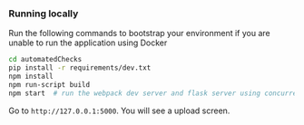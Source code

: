 ### Running locally

Run the following commands to bootstrap your environment if you are unable to run the application using Docker

```bash
cd automatedChecks
pip install -r requirements/dev.txt
npm install
npm run-script build
npm start  # run the webpack dev server and flask server using concurrently
```

Go to `http://127.0.0.1:5000`. You will see a upload screen.
